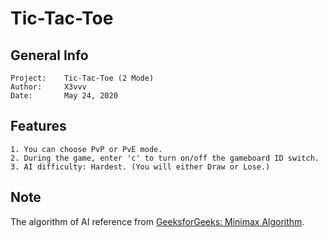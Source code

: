 # Tic-Tac-Toe

## General Info
    Project:    Tic-Tac-Toe (2 Mode)
    Author:     X3vvv
    Date:       May 24, 2020
    
    
## Features
    1. You can choose PvP or PvE mode.
    2. During the game, enter 'c' to turn on/off the gameboard ID switch.
    3. AI difficulty: Hardest. (You will either Draw or Lose.)
    
## Note
   The algorithm of AI reference from [GeeksforGeeks: Minimax Algorithm](https://www.geeksforgeeks.org/minimax-algorithm-in-game-theory-set-1-introduction/).
